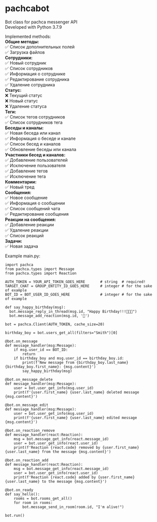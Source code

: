 # pachcabot
Bot class for pachca messenger API\
Developed with Python 3.7.9

Implemented methods:\
**Общие методы:**\
✅ Список дополнительных полей\
✅ Загрузка файлов\
**Сотрудники:**\
✅ Новый сотрудник\
✅ Список сотрудников\
✅ Информация о сотруднике\
✅ Редактирование сотрудника\
✅ Удаление сотрудника\
**Статус:**\
❌ Текущий статус\
❌ Новый статус\
❌ Удаление статуса\
**Теги:**\
✅ Список тегов сотрудников\
✅ Список сотрудников тега\
**Беседы и каналы:**\
✅ Новая беседа или канал\
✅ Информация о беседе и канале\
✅ Список бесед и каналов\
✅ Обновление беседы или канала\
**Участники бесед и каналов:**\
✅ Добавление пользователей\
✅ Исключение пользователя\
✅ Добавление тегов\
✅ Исключение тега\
**Комментарии:**\
✅ Новый тред\
**Сообщения:**\
✅ Новое сообщение\
✅ Информация о сообщении\
✅ Список сообщений чата\
✅ Редактирование сообщения\
**Реакции на сообщения:**\
✅ Добавление реакции\
✅ Удаление реакции\
✅ Список реакций\
**Задачи:**\
✅ Новая задача

Example main.py:
```
import pachca
from pachca.types import Message
from pachca.types import Reaction

AUTH_TOKEN = YOUR_API_TOKEN_GOES_HERE       # string  # required!
TARGET_CHAT = GROUP_ENTITY_ID_GOES_HERE     # integer # for the sake of example
BOT_ID = BOT_USER_ID_GOES_HERE              # integer # for the sake of example

def say_happy_birthday(msg):
  bot.message_reply_in_thread(msg.id, "Happy Birthday!!!🎂🎂🎂")
  bot.message_add_reaction(msg.id, '🎂')

bot = pachca.Client(AUTH_TOKEN, cache_size=20)

birthday_boy = bot.users_get_all(filters="Smith")[0]

@bot.on_message
def message_handler(msg:Message):
    if msg.user_id == BOT_ID:
        return
    if birthday_boy and msg.user_id == birthday_boy.id:
        print(f'New message from {birthday_boy.last_name} {birthday_boy.first_name}: {msg.content}')   
        say_happy_birthday(msg)       

@bot.on_message_delete
def message_handler(msg:Message):
    user = bot.user_get_info(msg.user_id)
    print(f'{user.first_name} {user.last_name} deleted message {msg.content}')

@bot.on_message_edit
def message_handler(msg:Message):
    user = bot.user_get_info(msg.user_id)
    print(f'{user.first_name} {user.last_name} edited message {msg.content}')

@bot.on_reaction_remove
def message_handler(react:Reaction):
    msg = bot.message_get_info(react.message_id)
    user = bot.user_get_info(react.user_id)
    print(f'Reaction {react.code} removed by {user.first_name} {user.last_name} from the message {msg.content}')

@bot.on_reaction_add
def message_handler(react:Reaction):
    msg = bot.message_get_info(react.message_id)
    user = bot.user_get_info(react.user_id)
    print(f'Reaction {react.code} added by {user.first_name} {user.last_name} to the message {msg.content}')

@bot.on_ready
def say_hello():
    rooms = bot.rooms_get_all()
    for room in rooms:
        bot.message_send_in_room(room.id, "I'm alive!")

bot.run()    
```

